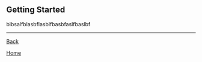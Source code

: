 ## Getting Started ##


blbsalfblasbflasblfbasbfaslfbaslbf



-----------------------------
[Back](https://fishbotapp.github.io/fishbotwiki/)

[Home](https://fishbotapp.github.io/fishbotwiki/)

